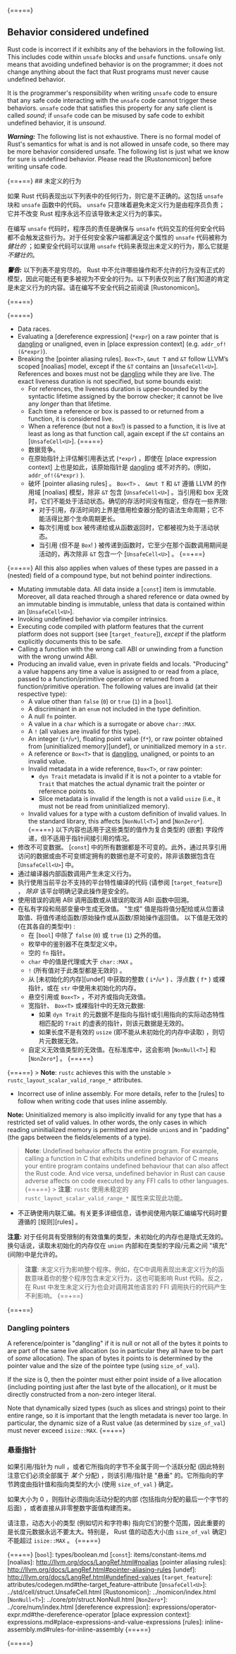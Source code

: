 {==+==}
## Behavior considered undefined

Rust code is incorrect if it exhibits any of the behaviors in the following
list. This includes code within `unsafe` blocks and `unsafe` functions.
`unsafe` only means that avoiding undefined behavior is on the programmer; it
does not change anything about the fact that Rust programs must never cause
undefined behavior.

It is the programmer's responsibility when writing `unsafe` code to ensure that
any safe code interacting with the `unsafe` code cannot trigger these
behaviors. `unsafe` code that satisfies this property for any safe client is
called *sound*; if `unsafe` code can be misused by safe code to exhibit
undefined behavior, it is *unsound*.

<div class="warning">

***Warning:*** The following list is not exhaustive. There is no formal model of
Rust's semantics for what is and is not allowed in unsafe code, so there may be
more behavior considered unsafe. The following list is just what we know for
sure is undefined behavior. Please read the [Rustonomicon] before writing unsafe
code.

</div>
{==+==}
## 未定义的行为

如果 Rust 代码表现出以下列表中的任何行为，则它是不正确的。这包括 `unsafe` 块和 `unsafe` 函数中的代码。 `unsafe` 只意味着避免未定义行为是由程序员负责；它并不改变 Rust 程序永远不应该导致未定义行为的事实。

在编写 `unsafe` 代码时，程序员的责任是确保与 `unsafe` 代码交互的任何安全代码都不会触发这些行为。对于任何安全客户端都满足这个属性的 `unsafe` 代码被称为 *健壮的* ；如果安全代码可以误用 `unsafe` 代码来表现出未定义的行为，那么它就是*不健壮的*。

<div class="warning">

***警告:*** 以下列表不是穷尽的。 Rust 中不允许哪些操作和不允许的行为没有正式的模型，因此可能还有更多被视为不安全的行为。以下列表仅列出了我们知道的肯定是未定义行为的内容。请在编写不安全代码之前阅读 [Rustonomicon]。

</div>
{==+==}


{==+==}
* Data races.
* Evaluating a [dereference expression] (`*expr`) on a raw pointer that is
  [dangling] or unaligned, even in [place expression context]
  (e.g. `addr_of!(&*expr)`).
* Breaking the [pointer aliasing rules]. `Box<T>`, `&mut T` and `&T` follow
  LLVM’s scoped [noalias] model, except if the `&T` contains an
  [`UnsafeCell<U>`]. References and boxes must not be [dangling] while they are
  live. The exact liveness duration is not specified, but some bounds exist:
  * For references, the liveness duration is upper-bounded by the syntactic
    lifetime assigned by the borrow checker; it cannot be live any *longer* than
    that lifetime.
  * Each time a reference or box is passed to or returned from a function, it is
    considered live.
  * When a reference (but not a `Box`!) is passed to a function, it is live at
    least as long as that function call, again except if the `&T` contains an
    [`UnsafeCell<U>`].
{==+==}
  * 数据竞争。
  * 在原始指针上评估解引用表达式 (`*expr`) ，即使在 [place expression context] 上也是如此，该原始指针是 [dangling] 或不对齐的。(例如， `addr_of!(&*expr)` ).
  * 破坏 [pointer aliasing rules] 。 `Box<T>` 、 `&mut T` 和 `&T` 遵循 LLVM 的作用域 [noalias] 模型，除非 `&T` 包含 [`UnsafeCell<U>`] 。当引用和 box 无效时，它们不能处于活动状态。确切的存活时间没有指定，但存在一些界限:
    * 对于引用，存活时间的上界是借用检查器分配的语法生命周期；它不能活得比那个生命周期更长。
    * 每次引用或 box 被传递给或从函数返回时，它都被视为处于活动状态。
    * 当引用 (但不是 `Box`! ) 被传递到函数时，它至少在那个函数调用期间是活动的，再次除非 `&T` 包含一个 [`UnsafeCell<U>`] 。
{==+==}


{==+==}
  All this also applies when values of these
  types are passed in a (nested) field of a compound type, but not behind
  pointer indirections.
* Mutating immutable data. All data inside a [`const`] item is immutable. Moreover, all
  data reached through a shared reference or data owned by an immutable binding
  is immutable, unless that data is contained within an [`UnsafeCell<U>`].
* Invoking undefined behavior via compiler intrinsics.
* Executing code compiled with platform features that the current platform
  does not support (see [`target_feature`]), *except* if the platform explicitly documents this to be safe.
* Calling a function with the wrong call ABI or unwinding from a function with the wrong unwind ABI.
* Producing an invalid value, even in private fields and locals. "Producing" a
  value happens any time a value is assigned to or read from a place, passed to
  a function/primitive operation or returned from a function/primitive
  operation.
  The following values are invalid (at their respective type):
  * A value other than `false` (`0`) or `true` (`1`) in a [`bool`].
  * A discriminant in an `enum` not included in the type definition.
  * A null `fn` pointer.
  * A value in a `char` which is a surrogate or above `char::MAX`.
  * A `!` (all values are invalid for this type).
  * An integer (`i*`/`u*`), floating point value (`f*`), or raw pointer obtained
    from [uninitialized memory][undef], or uninitialized memory in a `str`.
  * A reference or `Box<T>` that is [dangling], unaligned, or points to an invalid value.
  * Invalid metadata in a wide reference, `Box<T>`, or raw pointer:
    * `dyn Trait` metadata is invalid if it is not a pointer to a vtable for
      `Trait` that matches the actual dynamic trait the pointer or reference points to.
    * Slice metadata is invalid if the length is not a valid `usize`
      (i.e., it must not be read from uninitialized memory).
  * Invalid values for a type with a custom definition of invalid values.
    In the standard library, this affects [`NonNull<T>`] and [`NonZero*`].
{==+==}
  以下内容也适用于这些类型的值作为复合类型的 (嵌套) 字段传递，但不适用于指针间接引用的情况。
* 修改不可变数据。 [`const`] 中的所有数据都是不可变的。此外，通过共享引用访问的数据或由不可变绑定拥有的数据也是不可变的，除非该数据包含在 [`UnsafeCell<U>`] 中。
* 通过编译器内部函数调用产生未定义行为。
* 执行使用当前平台不支持的平台特性编译的代码 (请参阅 [`target_feature`]) ， *除非* 该平台明确记录此操作是安全的。
* 使用错误的调用 ABI 调用函数或从错误的取消 ABI 函数中回溯。
* 在私有字段和局部变量中生成无效值。 "生成" 值是指将值分配给或从位置读取值、将值传递给函数/原始操作或从函数/原始操作返回值。
  以下值是无效的 (在其各自的类型中) :
  * 在 [`bool`] 中除了 `false` (`0`) 或 `true` (`1`) 之外的值。
  * 枚举中的鉴别器不在类型定义中。
  * 空的 `fn` 指针。
  * `char` 中的值是代理或大于 `char::MAX` 。
  * `!` (所有值对于此类型都是无效的) 。
  * 从 [未初始化的内存][undef] 中获取的整数 ( `i*`/`u*` ) 、浮点数 ( `f*` ) 或裸指针，或在 `str` 中使用未初始化的内存。
  * 悬空引用或 `Box<T>` ，不对齐或指向无效值。
  * 宽指针、 `Box<T>` 或裸指针中的无效元数据:
    * 如果 `dyn Trait` 的元数据不是指向与指针或引用指向的实际动态特性相匹配的 `Trait` 的虚表的指针，则该元数据是无效的。
    * 如果长度不是有效的 `usize` (即不能从未初始化的内存中读取) ，则切片元数据无效。
  * 自定义无效值类型的无效值。在标准库中，这会影响 [`NonNull<T>`] 和 [`NonZero*`] 。
{==+==}


{==+==}
    > **Note**: `rustc` achieves this with the unstable
    > `rustc_layout_scalar_valid_range_*` attributes.
* Incorrect use of inline assembly. For more details, refer to the [rules] to
  follow when writing code that uses inline assembly.

**Note:** Uninitialized memory is also implicitly invalid for any type that has
a restricted set of valid values. In other words, the only cases in which
reading uninitialized memory is permitted are inside `union`s and in "padding"
(the gaps between the fields/elements of a type).

> **Note**: Undefined behavior affects the entire program. For example, calling
> a function in C that exhibits undefined behavior of C means your entire
> program contains undefined behaviour that can also affect the Rust code. And
> vice versa, undefined behavior in Rust can cause adverse affects on code
> executed by any FFI calls to other languages.
{==+==}
    > **注意**: `rustc` 使用未稳定的 `rustc_layout_scalar_valid_range_*` 属性来实现此功能。

* 不正确使用内联汇编。有关更多详细信息，请参阅使用内联汇编编写代码时要遵循的 [规则][rules] 。
  
**注意:** 对于任何具有受限制的有效值集的类型，未初始化的内存也是隐式无效的。换句话说，读取未初始化的内存仅在 `union` 内部和在类型的字段/元素之间 "填充" (间隙)中是允许的。

> **注意**: 未定义行为影响整个程序。例如，在C中调用表现出未定义行为的函数意味着你的整个程序包含未定义行为，这也可能影响 Rust 代码。反之，在 Rust 中发生未定义行为也会对调用其他语言的 FFI 调用执行的代码产生不利影响。
{==+==}


{==+==}
### Dangling pointers
[dangling]: #dangling-pointers

A reference/pointer is "dangling" if it is null or not all of the bytes it
points to are part of the same live allocation (so in particular they all have to be
part of *some* allocation). The span of bytes it points to is determined by the
pointer value and the size of the pointee type (using `size_of_val`).

If the size is 0, then the pointer must either point inside of a live allocation
(including pointing just after the last byte of the allocation), or it must be
directly constructed from a non-zero integer literal.

Note that dynamically sized types (such as slices and strings) point to their
entire range, so it is important that the length metadata is never too large. In
particular, the dynamic size of a Rust value (as determined by `size_of_val`)
must never exceed `isize::MAX`.
{==+==}
### 悬垂指针
[dangling]: #dangling-pointers

如果引用/指针为 null ，或者它所指向的字节不全属于同一个活跃分配 (因此特别注意它们必须全部属于 *某个* 分配) ，则该引用/指针是 "悬垂" 的。它所指向的字节跨度由指针值和指向类型的大小 (使用 `size_of_val` ) 确定。

如果大小为 0 ，则指针必须指向活动分配的内部 (包括指向分配的最后一个字节的后面) ，或者直接从非零整数字面值构建而来。

请注意，动态大小的类型 (例如切片和字符串) 指向它们的整个范围，因此重要的是长度元数据永远不要太大。特别是， Rust 值的动态大小(由 `size_of_val` 确定) 不能超过 `isize::MAX` 。
{==+==}


{==+==}
[`bool`]: types/boolean.md
[`const`]: items/constant-items.md
[noalias]: http://llvm.org/docs/LangRef.html#noalias
[pointer aliasing rules]: http://llvm.org/docs/LangRef.html#pointer-aliasing-rules
[undef]: http://llvm.org/docs/LangRef.html#undefined-values
[`target_feature`]: attributes/codegen.md#the-target_feature-attribute
[`UnsafeCell<U>`]: ../std/cell/struct.UnsafeCell.html
[Rustonomicon]: ../nomicon/index.html
[`NonNull<T>`]: ../core/ptr/struct.NonNull.html
[`NonZero*`]: ../core/num/index.html
[dereference expression]: expressions/operator-expr.md#the-dereference-operator
[place expression context]: expressions.md#place-expressions-and-value-expressions
[rules]: inline-assembly.md#rules-for-inline-assembly
{==+==}

{==+==}